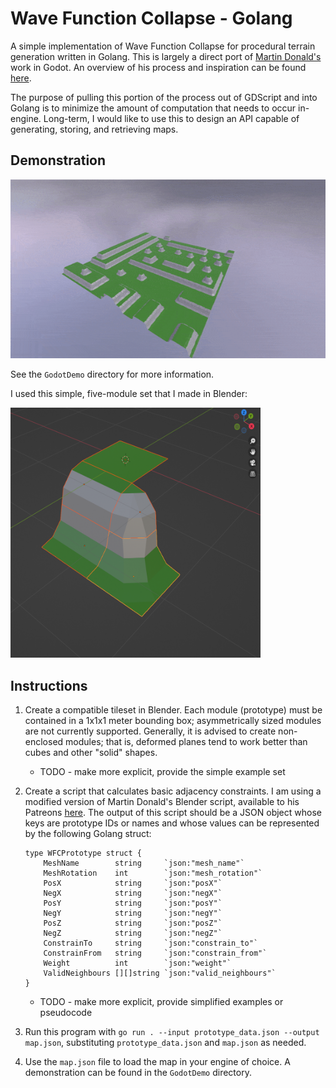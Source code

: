 # Wave Function Collapse - Golang

A simple implementation of Wave Function Collapse for procedural terrain generation written in Golang. This is largely a direct port of [Martin Donald's](https://www.youtube.com/@MartinDonald) work in Godot. An overview of his process and inspiration can be found [here](https://www.youtube.com/watch?v=2SuvO4Gi7uY).

The purpose of pulling this portion of the process out of GDScript and into Golang is to minimize the amount of computation that needs to occur in-engine. Long-term, I would like to use this to design an API capable of generating, storing, and retrieving maps.

## Demonstration

![simple tileset screenshot](assets/GodotDemoPreview.gif)

See the `GodotDemo` directory for more information.

I used this simple, five-module set that I made in Blender:

<img src="assets/WFC_simple_tileset.png" width="400" height="400">

## Instructions

1. Create a compatible tileset in Blender. Each module (prototype) must be contained in a 1x1x1 meter bounding box; asymmetrically sized modules are not currently supported. Generally, it is advised to create non-enclosed modules; that is, deformed planes tend to work better than cubes and other "solid" shapes.
    - TODO - make more explicit, provide the simple example set

2. Create a script that calculates basic adjacency constraints. I am using a modified version of Martin Donald's Blender script, available to his Patreons [here](https://www.patreon.com/bolddunkley). The output of this script should be a JSON object whose keys are prototype IDs or names and whose values can be represented by the following Golang struct:

    ```golang
    type WFCPrototype struct {
        MeshName        string     `json:"mesh_name"`
        MeshRotation    int        `json:"mesh_rotation"`
        PosX            string     `json:"posX"`
        NegX            string     `json:"negX"`
        PosY            string     `json:"posY"`
        NegY            string     `json:"negY"`
        PosZ            string     `json:"posZ"`
        NegZ            string     `json:"negZ"`
        ConstrainTo     string     `json:"constrain_to"`
        ConstrainFrom   string     `json:"constrain_from"`
        Weight          int        `json:"weight"`
        ValidNeighbours [][]string `json:"valid_neighbours"`
    }
    ```

    - TODO - make more explicit, provide simplified examples or pseudocode

3. Run this program with `go run . --input prototype_data.json --output map.json`, substituting `prototype_data.json` and `map.json` as needed.

4. Use the `map.json` file to load the map in your engine of choice. A demonstration can be found in the `GodotDemo` directory.
